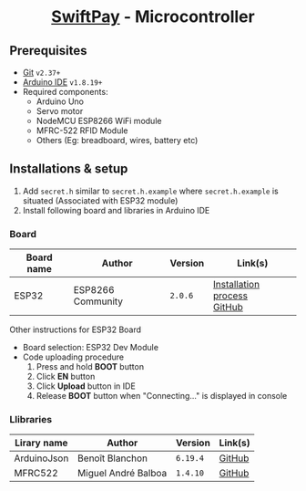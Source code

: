 <h1 align="center">

[SwiftPay](https://github.com/farhan2077/swiftpay) - Microcontroller

</h1>

## Prerequisites

- [Git](https://git-scm.com/) `v2.37+`
- [Arduino IDE](https://www.arduino.cc/en/software) `v1.8.19+`
- Required components:
  - Arduino Uno
  - Servo motor
  - NodeMCU ESP8266 WiFi module
  - MFRC-522 RFID Module
  - Others (Eg: breadboard, wires, battery etc)

## Installations & setup

1. Add `secret.h` similar to `secret.h.example` where `secret.h.example` is situated (Associated with ESP32 module)
2. Install following board and libraries in Arduino IDE

### Board

| Board name | Author            | Version | Link(s)                                                                                                                                                        |
| ---------- | ----------------- | ------- | -------------------------------------------------------------------------------------------------------------------------------------------------------------- |
| ESP32      | ESP8266 Community | `2.0.6` | [Installation process](https://docs.espressif.com/projects/arduino-esp32/en/latest/installing.html) <br/> [GitHub](https://github.com/espressif/arduino-esp32) |

Other instructions for ESP32 Board

- Board selection: ESP32 Dev Module
- Code uploading procedure
  1. Press and hold **BOOT** button
  2. Click **EN** button
  3. Click **Upload** button in IDE
  4. Release **BOOT** button when "Connecting..." is displayed in console

### Llibraries

| Lirary name | Author              | Version  | Link(s)                                            |
| ----------- | ------------------- | -------- | -------------------------------------------------- |
| ArduinoJson | Benoît Blanchon     | `6.19.4` | [GitHub](https://github.com/bblanchon/ArduinoJson) |
| MFRC522     | Miguel André Balboa | `1.4.10` | [GitHub](https://github.com/miguelbalboa/rfid)     |

<!-- _Following libraries are already installed after ESP8266 board installation_

| Lirary name       | Link(s)                                                                              |
| ----------------- | ------------------------------------------------------------------------------------ |
| ESP8266WiFi       | [GitHub](https://github.com/esp8266/Arduino/tree/master/libraries/ESP8266WiFi)       |
| ESP8266HTTPClient | [GitHub](https://github.com/esp8266/Arduino/tree/master/libraries/ESP8266HTTPClient) |

More:

- HTTP code references of ESP8266HTTPClient library can be found [here](https://github.com/esp8266/Arduino/blob/137d421fdd27fc612c8a63ec6dda02a14a28771f/libraries/ESP8266HTTPClient/src/ESP8266HTTPClient.h) -->
